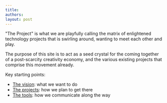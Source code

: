 ```yaml
---
title: 
authors: 
layout: post
---
```


"The Project" is what we are playfully calling
the matrix of enlightened technology projects that is swirling around, 
wanting to meet each other and play.

The purpose of this site is to act as a seed crystal for the coming together of a post-scarcity creativity economy,
and the various existing projects that comprise this movement already.            

Key starting points:

 * [The vision][]: what we want to do
 * [The projects][]: how we plan to get there
 * [The tools][]: how we communicate along the way


  
[The vision]: /How_to_Bootstrap_Creative_Economy_3_0
[The projects]: /Infrastructure_Projects
[The tools]: /Communication_Tools
